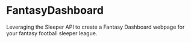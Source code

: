 # FantasyDashboard
Leveraging the Sleeper API to create a Fantasy Dashboard webpage for your fantasy football sleeper league. 